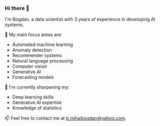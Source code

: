 ### Hi there 👋

I'm Bogdan, a data scientist with 3 years of experience in developing AI systems.

🎯 My main focus areas are:
- Automated machine learning
- Anomaly detection
- Recommender systems
- Natural language processing
- Computer vision
- Generative AI
- Forecasting models

📖 I'm currently sharpening my:
- Deep learning skills
- Generative AI expertise
- Knowledge of statistics

📫 Feel free to contact me at b.mihaibogdan@yahoo.com.

<!--
**Bindila-Bogdan/Bindila-Bogdan** is a ✨ _special_ ✨ repository because its `README.md` (this file) appears on your GitHub profile.

Here are some ideas to get you started:

- 🔭 I’m currently working on ...
- 🌱 I’m currently learning ...
- 👯 I’m looking to collaborate on ...
- 🤔 I’m looking for help with ...
- 💬 Ask me about ...
- 📫 How to reach me: ...
- 😄 Pronouns: ...
- ⚡ Fun fact: ...
-->
